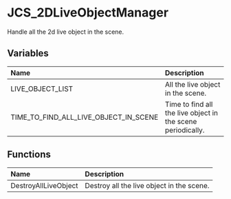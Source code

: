 # JCS_2DLiveObjectManager

Handle all the 2d live object in the scene.

## Variables

| Name                                  | Description                                                 |
|:--------------------------------------|:------------------------------------------------------------|
| LIVE_OBJECT_LIST                      | All the live object in the scene.                           |
| TIME_TO_FIND_ALL_LIVE_OBJECT_IN_SCENE | Time to find all the live object in the scene periodically. |

## Functions

| Name                 | Description                               |
|:---------------------|:------------------------------------------|
| DestroyAllLiveObject | Destroy all the live object in the scene. |
